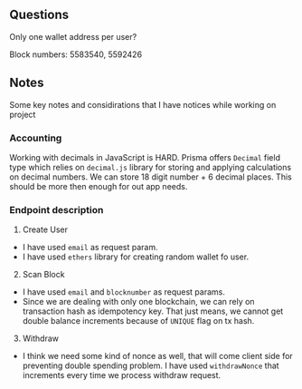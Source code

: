 ## Questions

Only one wallet address per user?

Block numbers: 5583540, 5592426

## Notes

Some key notes and considirations that I have notices while working on project

### Accounting

Working with decimals in JavaScript is HARD. Prisma offers `Decimal` field type which relies on `decimal.js` library for storing and applying calculations on decimal numbers. We can store 18 digit number + 6 decimal places.
This should be more then enough for out app needs.

### Endpoint description

1. Create User

- I have used `email` as request param.
- I have used `ethers` library for creating random wallet fo user.

2. Scan Block

- I have used `email` and `blocknumber` as request params.
- Since we are dealing with only one blockchain, we can rely on transaction hash as idempotency key.
  That just means, we cannot get double balance increments because of `UNIQUE` flag on tx hash.

3. Withdraw

- I think we need some kind of nonce as well, that will come client side for preventing double spending problem. I have used `withdrawNonce` that increments every time we process withdraw request.
